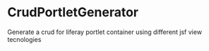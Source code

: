 CrudPortletGenerator
====================

Generate a crud for liferay portlet container using different jsf view tecnologies